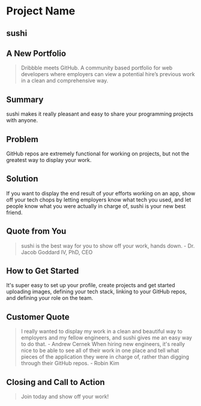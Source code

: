 # Project Name #

<!-- 
> This material was originally posted [here](http://www.quora.com/What-is-Amazons-approach-to-product-development-and-product-management). It is reproduced here for posterities sake.

There is an approach called "working backwards" that is widely used at Amazon. They work backwards from the customer, rather than starting with an idea for a product and trying to bolt customers onto it. While working backwards can be applied to any specific product decision, using this approach is especially important when developing new products or features.

For new initiatives a product manager typically starts by writing an internal press release announcing the finished product. The target audience for the press release is the new/updated product's customers, which can be retail customers or internal users of a tool or technology. Internal press releases are centered around the customer problem, how current solutions (internal or external) fail, and how the new product will blow away existing solutions.

If the benefits listed don't sound very interesting or exciting to customers, then perhaps they're not (and shouldn't be built). Instead, the product manager should keep iterating on the press release until they've come up with benefits that actually sound like benefits. Iterating on a press release is a lot less expensive than iterating on the product itself (and quicker!).

If the press release is more than a page and a half, it is probably too long. Keep it simple. 3-4 sentences for most paragraphs. Cut out the fat. Don't make it into a spec. You can accompany the press release with a FAQ that answers all of the other business or execution questions so the press release can stay focused on what the customer gets. My rule of thumb is that if the press release is hard to write, then the product is probably going to suck. Keep working at it until the outline for each paragraph flows. 

Oh, and I also like to write press-releases in what I call "Oprah-speak" for mainstream consumer products. Imagine you're sitting on Oprah's couch and have just explained the product to her, and then you listen as she explains it to her audience. That's "Oprah-speak", not "Geek-speak".

Once the project moves into development, the press release can be used as a touchstone; a guiding light. The product team can ask themselves, "Are we building what is in the press release?" If they find they're spending time building things that aren't in the press release (overbuilding), they need to ask themselves why. This keeps product development focused on achieving the customer benefits and not building extraneous stuff that takes longer to build, takes resources to maintain, and doesn't provide real customer benefit (at least not enough to warrant inclusion in the press release).
 -->
 
## sushi ##


## A New Portfolio ##
  > Dribbble meets GitHub. A community based portfolio for web developers where employers can view a potential hire’s previous work in a clean and comprehensive way.

## Summary ##
  sushi makes it really pleasant and easy to share your programming projects with anyone. 

## Problem ##
  GitHub repos are extremely functional for working on projects, but not the greatest way to display your work. 

## Solution ##
  If you want to display the end result of your efforts working on an app, show off your tech chops by letting employers know what tech you used, and let people know what you were actually in charge of, sushi is your new best friend.

## Quote from You ##
  > sushi is the best way for you to show off your work, hands down. - Dr. Jacob Goddard IV, PhD, CEO

## How to Get Started ##
  It's super easy to set up your profile, create projects and get started uploading images, defining your tech stack, linking to your GitHub repos, and defining your role on the team.

## Customer Quote ##
  > I really wanted to display my work in a clean and beautiful way to employers and my fellow engineers, and sushi gives me an easy way to do that. - Andrew Cernek
  > When hiring new engineers, it's really nice to be able to see all of their work in one place and tell what pieces of the application they were in charge of, rather than digging through their GitHub repos. - Robin Kim

## Closing and Call to Action ##
  > Join today and show off your work!
